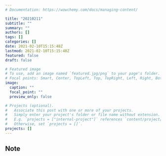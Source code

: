 ```yaml
---
# Documentation: https://wowchemy.com/docs/managing-content/

title: "20210211"
subtitle: ""
summary: ""
authors: []
tags: []
categories: []
date: 2021-02-10T15:15:48Z
lastmod: 2021-02-10T15:15:48Z
featured: false
draft: false

# Featured image
# To use, add an image named `featured.jpg/png` to your page's folder.
# Focal points: Smart, Center, TopLeft, Top, TopRight, Left, Right, BottomLeft, Bottom, BottomRight.
image:
  caption: ""
  focal_point: ""
  preview_only: false

# Projects (optional).
#   Associate this post with one or more of your projects.
#   Simply enter your project's folder or file name without extension.
#   E.g. `projects = ["internal-project"]` references `content/project/deep-learning/index.md`.
#   Otherwise, set `projects = []`.
projects: []
---
```


## Note

